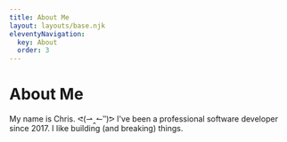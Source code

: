 ```yaml
---
title: About Me
layout: layouts/base.njk
eleventyNavigation:
  key: About
  order: 3
---
```

# About Me

My name is Chris. ᕙ(⇀‸↼‶)ᕗ I've been a professional software developer since 2017. I like building (and breaking) things.
